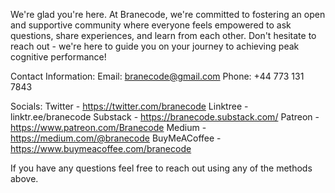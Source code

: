 We're glad you're here. At Branecode, we're committed to fostering an open and supportive community where everyone feels empowered to ask questions, share experiences, and learn from each other. Don't hesitate to reach out - we're here to guide you on your journey to achieving peak cognitive performance!

Contact Information:
Email: branecode@gmail.com
Phone: +44 773 131 7843

Socials:
Twitter - https://twitter.com/branecode
Linktree - linktr.ee/branecode
Substack - https://branecode.substack.com/
Patreon - https://www.patreon.com/Branecode
Medium - https://medium.com/@branecode
BuyMeACoffee - https://www.buymeacoffee.com/branecode

If you have any questions feel free to reach out using any of the methods above.
<!---
branecode/branecode is a ✨ special ✨ repository because its `README.md` (this file) appears on your GitHub profile.
You can click the Preview link to take a look at your changes.
--->
